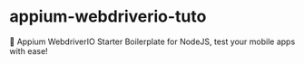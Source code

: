 # appium-webdriverio-tuto
🍭 Appium WebdriverIO Starter Boilerplate for NodeJS, test your mobile apps with ease!
